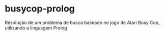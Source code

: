 # busycop-prolog
Resolução de um problema de busca baseado no jogo de Atari Busy Cop, utilizando a linguagem Prolog 
